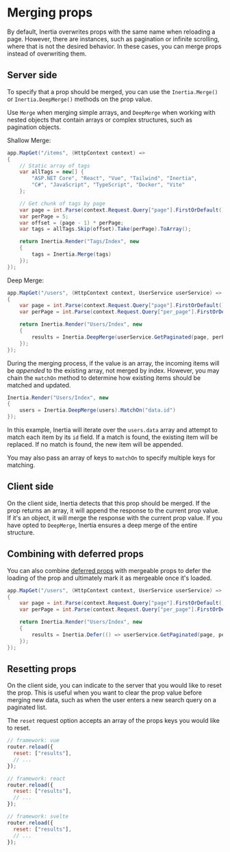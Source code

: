 # Merging props

By default, Inertia overwrites props with the same name when reloading a page. However, there are instances, such as pagination or infinite scrolling, where that is not the desired behavior. In these cases, you can merge props instead of overwriting them.

## Server side

To specify that a prop should be merged, you can use the `Inertia.Merge()` or `Inertia.DeepMerge()` methods on the prop value.

Use `Merge` when merging simple arrays, and `DeepMerge` when working with nested objects that contain arrays or complex structures, such as pagination objects.

Shallow Merge:

```csharp
app.MapGet("/items", (HttpContext context) =>
{
    // Static array of tags
    var allTags = new[] {
        "ASP.NET Core", "React", "Vue", "Tailwind", "Inertia",
        "C#", "JavaScript", "TypeScript", "Docker", "Vite"
    };

    // Get chunk of tags by page
    var page = int.Parse(context.Request.Query["page"].FirstOrDefault() ?? "1");
    var perPage = 5;
    var offset = (page - 1) * perPage;
    var tags = allTags.Skip(offset).Take(perPage).ToArray();

    return Inertia.Render("Tags/Index", new
    {
        tags = Inertia.Merge(tags)
    });
});
```

Deep Merge:

```csharp
app.MapGet("/users", (HttpContext context, UserService userService) =>
{
    var page = int.Parse(context.Request.Query["page"].FirstOrDefault() ?? "1");
    var perPage = int.Parse(context.Request.Query["per_page"].FirstOrDefault() ?? "10");

    return Inertia.Render("Users/Index", new
    {
        results = Inertia.DeepMerge(userService.GetPaginated(page, perPage))
    });
});
```

During the merging process, if the value is an array, the incoming items will be _appended_ to the existing array, not merged by index. However, you may chain the `matchOn` method to determine how existing items should be matched and updated.

```csharp
Inertia.Render("Users/Index", new
{
    users = Inertia.DeepMerge(users).MatchOn("data.id")
});
```

In this example, Inertia will iterate over the `users.data` array and attempt to match each item by its `id` field. If a match is found, the existing item will be replaced. If no match is found, the new item will be appended.

You may also pass an array of keys to `matchOn` to specify multiple keys for matching.

## Client side

On the client side, Inertia detects that this prop should be merged. If the prop returns an array, it will append the response to the current prop value. If it's an object, it will merge the response with the current prop value. If you have opted to `DeepMerge`, Inertia ensures a deep merge of the entire structure.

## Combining with deferred props

You can also combine [deferred props](/deferred-props) with mergeable props to defer the loading of the prop and ultimately mark it as mergeable once it's loaded.

```csharp
app.MapGet("/users", (HttpContext context, UserService userService) =>
{
    var page = int.Parse(context.Request.Query["page"].FirstOrDefault() ?? "1");
    var perPage = int.Parse(context.Request.Query["per_page"].FirstOrDefault() ?? "10");

    return Inertia.Render("Users/Index", new
    {
        results = Inertia.Defer(() => userService.GetPaginated(page, perPage)).DeepMerge()
    });
});
```

## Resetting props

On the client side, you can indicate to the server that you would like to reset the prop. This is useful when you want to clear the prop value before merging new data, such as when the user enters a new search query on a paginated list.

The `reset` request option accepts an array of the props keys you would like to reset.

```js
// framework: vue
router.reload({
  reset: ["results"],
  // ...
});
```

```js
// framework: react
router.reload({
  reset: ["results"],
  // ...
});
```

```js
// framework: svelte
router.reload({
  reset: ["results"],
  // ...
});
```
